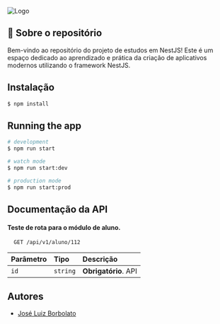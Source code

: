 
![Logo](https://nestjs.com/img/logo-small.svg)


## 🚀 Sobre o repositório
Bem-vindo ao repositório do projeto de estudos em NestJS! Este é um espaço dedicado ao aprendizado e prática da criação de aplicativos modernos utilizando o framework NestJS.

## Instalação

```bash
$ npm install
```

## Running the app

```bash
# development
$ npm run start

# watch mode
$ npm run start:dev

# production mode
$ npm run start:prod
```


## Documentação da API

#### Teste de rota para o módulo de aluno.

```http
  GET /api/v1/aluno/112
```

| Parâmetro   | Tipo       | Descrição                           |
| :---------- | :--------- | :---------------------------------- |
| `id` | `string` | **Obrigatório**. API |



## Autores

- [José Luiz Borbolato](https://github.com/JoseBorbolato)

